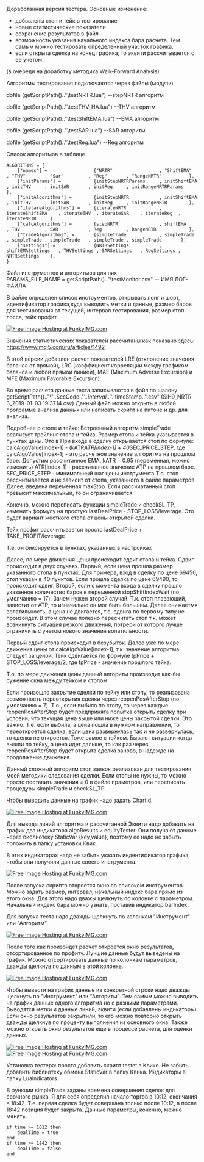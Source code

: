 Доработанная версия тестера. 
Основные изменение:
- добавлены стоп и тейк в тестирование
- новые статистические показатели
- сохранение результатов в файл
- возможность указания начального индекса бара расчета. Тем самым можно тестировать определенный участок графика.
- если открыта сделка на конец графика, то эквити рассчитывается с ее учетом.

(в очереди на доработку методика Walk-Forward Analysis)

Алгоритмы тестирования подключаются через файлы (модули)

dofile (getScriptPath().."\\testNRTR.lua") --stepNRTR алгоритм

dofile (getScriptPath().."\\testTHV_HA.lua") --THV алгоритм

dofile (getScriptPath().."\\testShiftEMA.lua") --EMA алгоритм

dofile (getScriptPath().."\\testSAR.lua") --SAR алгоритм

dofile (getScriptPath().."\\testReg.lua") --Reg алгоритм

Список алгоритмов в таблице

    ALGORITHMS = {
        ["names"] =                 {"NRTR"                 , "ShiftEMA"        , "THV"       , "Sar"         , "Reg"       , "RangeNRTR"          },
        ["initParams"] =            {initStepNRTRParams     , initShiftEMA       , initTHV     , initSAR       , initReg     , initRangeNRTRParams        },
        ["initAlgorithms"] =        {initStepNRTR           , initShiftEMA       , initTHV     , initSAR       , initReg     , initRangeNRTR        },
        ["itetareAlgorithms"] =     {iterateNRTR            , iterateShiftEMA    , iterateTHV  , iterateSAR    , iterateReg  , iterateNRTR     },
        ["calcAlgorithms"] =        {stepNRTR               , shiftEMA        , THV         , SAR           , Reg         , RangeNRTR            },
        ["tradeAlgorithms"] =       {simpleTrade            , simpleTrade     , simpleTrade , simpleTrade   , simpleTrade , simpleTrade       },
        ["settings"] =              {NRTRSettings           , shiftEMASettings   , THVSettings , SARSettings   , RegSettings , NRTRSettings    },
    }
    
Файл инструментов и алгоритмов для них    
PARAMS_FILE_NAME = getScriptPath().."\\testMonitor.csv" -- ИМЯ ЛОГ-ФАЙЛА

В файле определен список инструментов, открывать лонг и шорт, идентификатор графика,куда выводить метки и данные,
размер баров для тестирования от текущей, интервал тестирования, размер стоп-лосса, тейк профит.

<a href="http://funkyimg.com/view/2KKnm" target="_blank"><img src="http://funkyimg.com/i/2KKnm.png" alt="Free Image Hosting at FunkyIMG.com" border="0"></a>

Значения статистических показателей рассчитаны как показано здесь:
https://www.mql5.com/ru/articles/1492

В этой версии добавлен расчет показателей LRE (отклонение значения баланса от прямой), LRC (коэффициент корреляции между графиком баланса и любой прямой линией), MAE (Maximum Adverse Excursion) и MFE (Maximum Favorable Excursion).

Во время расчета данные теста записываются в файл по шалону getScriptPath().."\\"..SecCode..'_'..interval..'_'..timeStamp..".csv" (SiH9_NRTR 3_2019-01-03 19.37.14.csv)
Данный файл можно открыть в любой программе анализа данных или написать скрипт на питоне и др. для анализа.

Подробнее о стопе и тейке:
Встроенный алгоритм simpleTrade реализует трейлинг стопа и тейка. Размер стопа и тейка указывается в пунктах цены. Это в
При входе в сделку открывается стоп по формуле:
calcAlgoValue[index-1] - (kATR*ATR[index-1] + 40*SEC_PRICE_STEP,
где calcAlgoValue[index-1] - это расчетное значение алгоритма на прошлом баре. Допустим рассчитанное EMA.
    kATR = 0.95 (переменная, можно изменить)
    ATR[index-1] - рассчитанное значение АТР на прошлом баре.
    SEC_PRICE_STEP - минимальный шаг цены инструмента
Т.о. стоп рассчитывается и не зависит от стопа, указанного в файле параметров.
Далее, введена переменная maxStop. Если рассчиатанный стоп превысит максимальный, то он ограничивается.

Конечно, можно переписать функции simpleTrade и checkSL_TP, изменить формулу на простую
lastDealPrice - STOP_LOSS/leverage. Это будет вариант жесткого стопа от цены открытой сделки.

Тейк профит рассчитывается просто 
lastDealPrice + TAKE_PROFIT/leverage

Т.е. он фиксируется в пунктах, указанных в настройках

Далее, по мере движения цены происходит сдвиг стопа и тейка. 
Сдвиг происходит в двух случаях. Первый, если цена прошла размер указанного стопа в пунктах.
Для примера, вход в сделку по цене 69450, стоп указан в 40 пунктов. Если прошла сделка по цене 69490, то происходит сдвиг.
Второй, если с момента входа в сделку прошло указанное количество баров в переменной stopShiftIndexWait (по умолчанию = 17).
Зачем нужен второй случай. Т.к. стоп плавающий, завистит от АТР, то изначально он мог быть большим. Далее снижаетмя волатильность, а цена не двигается, т.е. сдвига по первому типу не произойдет. В этом случае полезно пересчитать стоп т.к. может возникнуть ситуация резкого движения, потрери от которго лучше ограничить с учетом нового значения волатильности.

Первый сдвиг стопа происходит в безубыток. Далее уже по мере движения цены от calcAlgoValue[index-1], т.к. значение алгоритма следует за ценой.
Тейк сдвигается по формуле
tpPrice + STOP_LOSS/leverage/2,
где tpPrice - значение прошлого тейка.

Т.о. по мере движения цены данный алгоритм производит как-бы сужение окна между тейком и стопом.

Если произошло закрытие сделки по тейку или стопу, то реализована возможность переоткрытия сделки через reopenPosAfterStop (по умолчанию = 7). Т.о., если выбило по стопу, то через каждые reopenPosAfterStop будет предпринята попытка открыть сделку при условии, что текущая цена выше или ниже цены закрытой сделки. Это важно. Т.е. если выбила, а цена пошла в нужном направлении, то переоткроется сделка, если цена развернулась так и не развернулась, то сделка не откроется. Тоже самое с тейком. Бывают ситуации когда вышли по тейку, а цена идет дальше, то как раз через reopenPosAfterStop будет открыта сделка заново, в надежде на продолжение движения. 

Данный сложный алгоритм стоп заявок реализован для тестирования моей методики следования сделки. Если стопы не нужны, то можно просто поставить значения = 0 в файле праметров, или переписать процедуры simpleTrade и checkSL_TP.

Чтобы выводить данные на график надо задать ChartId.

<a href="http://funkyimg.com/view/2KKni" target="_blank"><img src="http://funkyimg.com/i/2KKni.png" alt="Free Image Hosting at FunkyIMG.com" border="0"></a>

Для вывода линий алгоритма и рассчитанной Эквити надо добавить на график два индикатора algoResults и equityTester.
Они получают данные через библиотеку StaticVar {key,value}, поэтому ее надо не забыть положить в папку установки Квик.

В этих индикаторах надо не забыть указать индентификатор графика, чтобы они получили данные своего инструмента.

<a href="http://funkyimg.com/view/2KKnh" target="_blank"><img src="http://funkyimg.com/i/2KKnh.png" alt="Free Image Hosting at FunkyIMG.com" border="0"></a>

После запуска скрипта откроется окно со списоком инструментов. Можно задать размер, интервал, начальный индекс бара прямо из этого окна. Для этого надо дважы щелкнуть по колонке с параметром. Начальный индекс бара можно узнать, поставив индикатор barIndex. 

Для запуска теста надо дважды щелкнуть по колонкам "Инструмент" или "Алгоритм".

<a href="http://funkyimg.com/view/2KKnk" target="_blank"><img src="http://funkyimg.com/i/2KKnk.png" alt="Free Image Hosting at FunkyIMG.com" border="0"></a>

После того как произойдет расчет откроется окно результатов, отсортированное по профиту. Лучшие данные будут выведены на график.
Можно отсортировать данные по колонкам параметров, дважды щелкнув по данным в этой колонке.

<a href="http://funkyimg.com/view/2KKnj" target="_blank"><img src="http://funkyimg.com/i/2KKnj.png" alt="Free Image Hosting at FunkyIMG.com" border="0"></a>

Чтобы вывести на график данные из конкретной строки надо дважды щелкнуть по "Инструмент" или "Алгоритм".
Тем самым можно выводить на график данные одного алгоритма но с разными параметрами. Выводятся метки и данные линий, эквити (если добавлены индикаторы). Если окно результатов закрытили, то его можно повторно открыть дважды щелкнув по проценту выполнения из основного окна. Также можно открыть окно результатов еще в процессе расчета, для оценки данных.

<a href="http://funkyimg.com/view/2KKng" target="_blank"><img src="http://funkyimg.com/i/2KKng.png" alt="Free Image Hosting at FunkyIMG.com" border="0"></a>
<a href="http://funkyimg.com/view/2KKnf" target="_blank"><img src="http://funkyimg.com/i/2KKnf.png" alt="Free Image Hosting at FunkyIMG.com" border="0"></a>

Установка тестера: проcто добавить скрипт testet в Квике. Не забыть добавить библиотеку обмена StaticVar в папку Квика. Индикаторы в папку Luaindicators.

В функции simpleTrade заданы времена совершения сделок для срочного рынка. Я для себя определил начало торгов в 10:12, окончания в 18:42. Т.е. первая сделка будет совершана только после 10:12, а после 18:42 позиция будет закрыта. Данные параметры, конечно, можно менять.

    if time >= 1012 then 
        dealTime = true 
    end    
    if time >= 1842 then 
        dealTime = false 
    end
